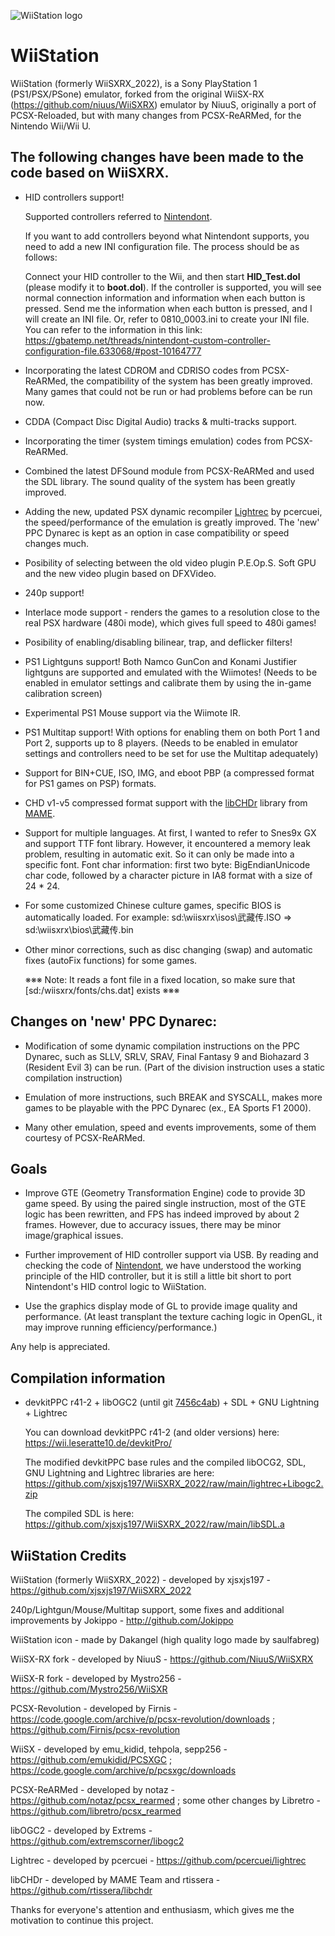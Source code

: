 ![WiiStation logo](https://github.com/xjsxjs197/WiiSXRX_2022/raw/main/logo.png)

# WiiStation

WiiStation (formerly WiiSXRX_2022), is a Sony PlayStation 1 (PS1/PSX/PSone) emulator, forked from the original WiiSX-RX (https://github.com/niuus/WiiSXRX) emulator by NiuuS, originally a port of PCSX-Reloaded, but with many changes from PCSX-ReARMed, for the Nintendo Wii/Wii U.

## The following changes have been made to the code based on WiiSXRX.

* HID controllers support!

  Supported controllers referred to [Nintendont](https://github.com/FIX94/Nintendont).

  If you want to add controllers beyond what Nintendont supports, you need to add a new INI configuration file. The process should be as follows:
  
  Connect your HID controller to the Wii, and then start **HID_Test.dol** (please modify it to **boot.dol**). If the controller is supported, you will see normal connection information and information when each button is pressed.
  Send me the information when each button is pressed, and I will create an INI file. Or, refer to 0810_0003.ini to create your INI file.
  You can refer to the information in this link:
  https://gbatemp.net/threads/nintendont-custom-controller-configuration-file.633068/#post-10164777

* Incorporating the latest CDROM and CDRISO codes from PCSX-ReARMed, the compatibility of the system has been greatly improved.
  Many games that could not be run or had problems before can be run now.

* CDDA (Compact Disc Digital Audio) tracks & multi-tracks support.

* Incorporating the timer (system timings emulation) codes from PCSX-ReARMed.

* Combined the latest DFSound module from PCSX-ReARMed and used the SDL library.
  The sound quality of the system has been greatly improved.

* Adding the new, updated PSX dynamic recompiler [Lightrec](https://github.com/pcercuei/lightrec) by pcercuei, the speed/performance of the emulation is greatly improved. The 'new' PPC Dynarec is kept as an option in case compatibility or speed changes much.

* Posibility of selecting between the old video plugin P.E.Op.S. Soft GPU and the new video plugin based on DFXVideo.

* 240p support!

* Interlace mode support - renders the games to a resolution close to the real PSX hardware (480i mode), which gives full speed to 480i games!

* Posibility of enabling/disabling bilinear, trap, and deflicker filters!

* PS1 Lightguns support! Both Namco GunCon and Konami Justifier lightguns are supported and emulated with the Wiimotes! (Needs to be enabled in emulator settings and calibrate them by using the in-game calibration screen)

* Experimental PS1 Mouse support via the Wiimote IR.

* PS1 Multitap support! With options for enabling them on both Port 1 and Port 2, supports up to 8 players. (Needs to be enabled in emulator settings and controllers need to be set for use the Multitap adequately)

* Support for BIN+CUE, ISO, IMG, and eboot PBP (a compressed format for PS1 games on PSP) formats.

* CHD v1-v5 compressed format support with the [libCHDr](https://github.com/rtissera/libchdr) library from [MAME](https://github.com/mamedev/mame).

* Support for multiple languages.
  At first, I wanted to refer to Snes9x GX and support TTF font library.
  However, it encountered a memory leak problem, resulting in automatic exit.
  So it can only be made into a specific font.
  Font char information: first two byte: BigEndianUnicode char code, followed by a character picture in IA8 format with a size of 24 * 24.

* For some customized Chinese culture games, specific BIOS is automatically loaded.
  For example:  sd:\wiisxrx\isos\武藏传.ISO => sd:\wiisxrx\bios\武藏传.bin

* Other minor corrections, such as disc changing (swap) and automatic fixes (autoFix functions) for some games.

  ※※※ Note: It reads a font file in a fixed location, so make sure that [sd:/wiisxrx/fonts/chs.dat] exists ※※※

## Changes on 'new' PPC Dynarec:

* Modification of some dynamic compilation instructions on the PPC Dynarec, such as SLLV, SRLV, SRAV, Final Fantasy 9 and Biohazard 3 (Resident Evil 3) can be run.
(Part of the division instruction uses a static compilation instruction)

* Emulation of more instructions, such BREAK and SYSCALL, makes more games to be playable with the PPC Dynarec (ex., EA Sports F1 2000).

* Many other emulation, speed and events improvements, some of them courtesy of PCSX-ReARMed.

## Goals

* Improve GTE (Geometry Transformation Engine) code to provide 3D game speed.
  By using the paired single instruction, most of the GTE logic has been rewritten, and FPS has indeed improved by about 2 frames.
  However, due to accuracy issues, there may be minor image/graphical issues.

* Further improvement of HID controller support via USB.
  By reading and checking the code of [Nintendont](https://github.com/FIX94/Nintendont), we have understood the working principle of the HID controller,
  but it is still a little bit short to port Nintendont's HID control logic to WiiStation.

* Use the graphics display mode of GL to provide image quality and performance.
  (At least transplant the texture caching logic in OpenGL, it may improve running efficiency/performance.)

Any help is appreciated.

## Compilation information

* devkitPPC r41-2 + libOGC2 (until git [7456c4ab](https://github.com/extremscorner/libogc2/commit/7456c4abf3e8e8ccd7eac7bb7cbe808128befa55)) + SDL + GNU Lightning + Lightrec

  You can download devkitPPC r41-2 (and older versions) here: https://wii.leseratte10.de/devkitPro/

  The modified devkitPPC base rules and the compiled libOCG2, SDL, GNU Lightning and Lightrec libraries are here: https://github.com/xjsxjs197/WiiSXRX_2022/raw/main/lightrec+Libogc2.zip

  The compiled SDL is here: https://github.com/xjsxjs197/WiiSXRX_2022/raw/main/libSDL.a

## WiiStation Credits

WiiStation (formerly WiiSXRX_2022) - developed by xjsxjs197 - https://github.com/xjsxjs197/WiiSXRX_2022

240p/Lightgun/Mouse/Multitap support, some fixes and additional improvements by Jokippo - http://github.com/Jokippo

WiiStation icon - made by Dakangel (high quality logo made by saulfabreg)

WiiSX-RX fork - developed by NiuuS - https://github.com/NiuuS/WiiSXRX

WiiSX-R fork - developed by Mystro256 - https://github.com/Mystro256/WiiSXR

PCSX-Revolution - developed by Firnis - https://code.google.com/archive/p/pcsx-revolution/downloads ; https://github.com/Firnis/pcsx-revolution

WiiSX - developed by emu_kidid, tehpola, sepp256 - https://github.com/emukidid/PCSXGC ; https://code.google.com/archive/p/pcsxgc/downloads

PCSX-ReARMed - developed by notaz - https://github.com/notaz/pcsx_rearmed ; some other changes by Libretro - https://github.com/libretro/pcsx_rearmed

libOGC2 - developed by Extrems - https://github.com/extremscorner/libogc2

Lightrec - developed by pcercuei - https://github.com/pcercuei/lightrec

libCHDr - developed by MAME Team and rtissera - https://github.com/rtissera/libchdr

Thanks for everyone's attention and enthusiasm, which gives me the motivation to continue this project.
